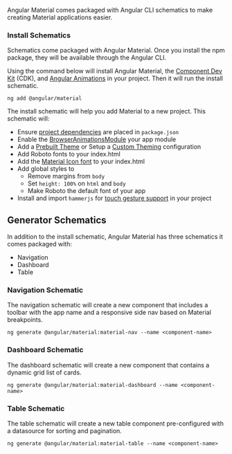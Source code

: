 Angular Material comes packaged with Angular CLI schematics to make
creating Material applications easier.

### Install Schematics
Schematics come packaged with Angular Material. Once you install the npm package, they will be
available through the Angular CLI.

Using the command below will install Angular Material, the [Component Dev Kit](https://material.angular.io/cdk) (CDK),
and [Angular Animations](https://angular.io/guide/animations) in your project. Then it will run the
install schematic.

```
ng add @angular/material
```

The install schematic will help you add Material to a new project. 
This schematic will:

- Ensure [project dependencies](./guide/getting-started#step-1-install-angular-material-angular-cdk-and-angular-animations) are placed in `package.json`
- Enable the [BrowserAnimationsModule](./getting-started#step-2-configure-animations) your app module
- Add a [Prebuilt Theme](/theming#using-a-pre-built-theme) or Setup a [Custom Theming](./theming#defining-a-custom-theme) configuration
- Add Roboto fonts to your index.html
- Add the [Material Icon font](./guide/getting-started#step-6-optional-add-material-icons) to your index.html
- Add global styles to
  - Remove margins from `body`
  - Set `height: 100%` on `html` and `body`
  - Make Roboto the default font of your app
- Install and import `hammerjs` for [touch gesture support](./guide/getting-started#step-5-gesture-support) in your project

## Generator Schematics
In addition to the install schematic, Angular Material has three schematics it comes packaged with:

- Navigation
- Dashboard
- Table

### Navigation Schematic
The navigation schematic will create a new component that includes
a toolbar with the app name and a responsive side nav based on Material
breakpoints.

```
ng generate @angular/material:material-nav --name <component-name>
```

### Dashboard Schematic
The dashboard schematic will create a new component that contains
a dynamic grid list of cards.

```
ng generate @angular/material:material-dashboard --name <component-name>
```

### Table Schematic
The table schematic will create a new table component pre-configured
with a datasource for sorting and pagination.

```
ng generate @angular/material:material-table --name <component-name>
```
